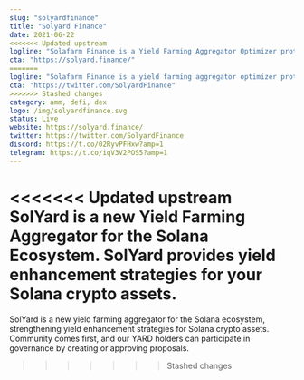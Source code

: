 ```yaml
---
slug: "solyardfinance"
title: "Solyard Finance"
date: 2021-06-22
<<<<<<< Updated upstream
logline: "Solafarm Finance is a Yield Farming Aggregator Optimizer protocol on Solana."
cta: "https://solyard.finance/"
=======
logline: "Solafarm Finance is a yield farming aggregator optimizer protocol on Solana."
cta: "https://twitter.com/SolyardFinance"
>>>>>>> Stashed changes
category: amm, defi, dex
logo: /img/solyardfinance.svg
status: Live
website: https://solyard.finance/
twitter: https://twitter.com/SolyardFinance
discord: https://t.co/02RyvPFHxw?amp=1
telegram: https://t.co/iqV3V2POS5?amp=1
---
```


<<<<<<< Updated upstream
SolYard is a new Yield Farming Aggregator for the Solana Ecosystem. SolYard provides yield enhancement strategies for your Solana crypto assets.
=======
SolYard is a new yield farming aggregator for the Solana ecosystem, strengthening yield enhancement strategies for Solana crypto assets. Community comes first, and our YARD holders can participate in governance by creating or approving proposals.
>>>>>>> Stashed changes
